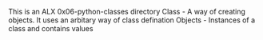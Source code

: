 This is an ALX 0x06-python-classes directory
Class - A way of creating objects. It uses an arbitary way of class defination
Objects - Instances of a class and contains values
